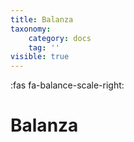 ```yaml
---
title: Balanza
taxonomy:
    category: docs
    tag: ''
visible: true
---
```


:fas fa-balance-scale-right:
# Balanza